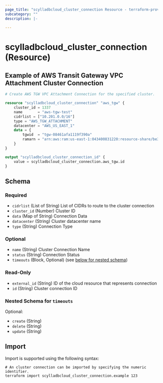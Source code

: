 ```yaml
---
page_title: "scylladbcloud_cluster_connection Resource - terraform-provider-scylladbcloud"
subcategory: ""
description: |-
  
---
```


# scylladbcloud_cluster_connection (Resource)



## Example of AWS Transit Gateway VPC Attachment Cluster Connection

```terraform
# Create AWS TGW VPC Attachment Connection for the specified cluster.

resource "scylladbcloud_cluster_connection" "aws_tgw" {
	cluster_id = 1337
	name       = "aws-tgw-test"
	cidrlist = ["10.201.0.0/16"]
	type = "AWS_TGW_ATTACHMENT"
	datacenter = "AWS_US_EAST_1"
	data = {
		tgwid  = "tgw-08461afa1119f390a"
 		ramarn = "arn:aws:ram:us-east-1:043400831220:resource-share/be3b0395-1782-47cb-9ae4-6d3517c6a721"
	}
}

output "scylladbcloud_cluster_connection_id" {
	value = scylladbcloud_cluster_connection.aws_tgw.id
}
```

<!-- schema generated by tfplugindocs -->
## Schema

### Required

- `cidrlist` (List of String) List of CIDRs to route to the cluster connection
- `cluster_id` (Number) Cluster ID
- `data` (Map of String) Connection Data
- `datacenter` (String) Cluster datacenter name
- `type` (String) Connection Type

### Optional

- `name` (String) Cluster Connection Name
- `status` (String) Connection Status
- `timeouts` (Block, Optional) (see [below for nested schema](#nestedblock--timeouts))

### Read-Only

- `external_id` (String) ID of the cloud resource that represents connection
- `id` (String) Cluster connection ID

<a id="nestedblock--timeouts"></a>
### Nested Schema for `timeouts`

Optional:

- `create` (String)
- `delete` (String)
- `update` (String)

## Import

Import is supported using the following syntax:

```shell
# An cluster connection can be imported by specifying the numeric identifier.
terraform import scylladbcloud_cluster_connection.example 123
```
